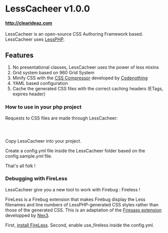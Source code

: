 # LessCacheer v1.0.0
#### <http://clearideaz.com>

LessCacheer is an open-source CSS Authoring Framework based. LessCacheer uses [LessPHP](http://leafo.net/lessphp/).

## Features

1. No presentational classes, LessCacheer uses the power of less mixins
2. Grid system based on 960 Grid System
3. Minify CSS with the [CSS Compressor](http://www.codenothing.com/css-compressor/) developed by [Codenothing](http://www.codenothing.com)
4. YAML based configuration
5. Cache the generated CSS files with the correct caching headers (ETags, expires header)

### How to use in your php project

Requests to CSS files are made through LessCacheer:

<code>
  <link href="LessCacheer/index.php?f=/css/global.css" rel="stylesheet" />
</code>

Copy LessCacheer into your project.

Create a config.yml file inside the LessCacheer folder based on the config.sample.yml file.

That's all folk !

### Debugging with FireLess

LessCacheer give you a new tool to work with Firebug : Fireless !

FireLess is a Firebug extension that makes Firebug display the Less filenames and line numbers of LessPHP-generated CSS styles rather than those of the generated CSS. This is an adaptation of the [Firesass extension](https://github.com/nex3/firesass) developped by [Nex3](https://github.com/nex3/firesass).

First, [install FireLess](https://addons.mozilla.org/fr/firefox/addon/259377/).
Second, enable use_fireless inside the config.yml.